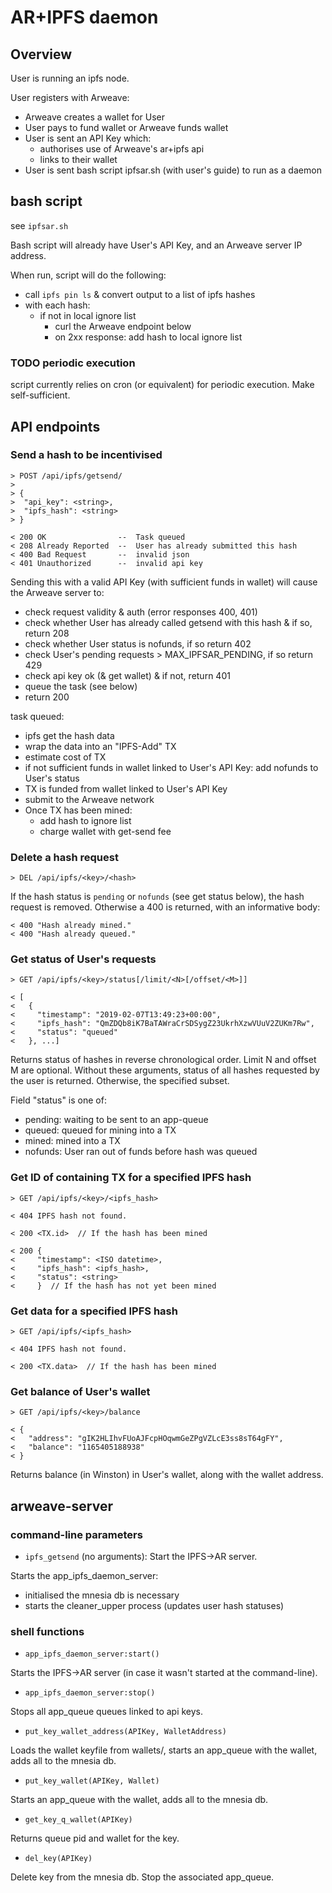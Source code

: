 # AR+IPFS daemon

## Overview

User is running an ipfs node.

User registers with Arweave:
- Arweave creates a wallet for User
- User pays to fund wallet or Arweave funds wallet
- User is sent an API Key which:
  - authorises use of Arweave's ar+ipfs api
  - links to their wallet
- User is sent bash script ipfsar.sh (with user's guide) to run as a daemon

## bash script

see `ipfsar.sh`

Bash script will already have User's API Key, and an Arweave server IP address.

When run, script will do the following:
- call `ipfs pin ls` & convert output to a list of ipfs hashes
- with each hash:
  - if not in local ignore list
    - curl the Arweave endpoint below
    - on 2xx response: add hash to local ignore list

### TODO periodic execution
script currently relies on cron (or equivalent) for periodic execution.  Make self-sufficient.

## API endpoints

### Send a hash to be incentivised

    > POST /api/ipfs/getsend/
    >
    > {
    >  "api_key": <string>,
    >  "ipfs_hash": <string>
    > }
    
    < 200 OK                --  Task queued
    < 208 Already Reported  --  User has already submitted this hash
    < 400 Bad Request       --  invalid json
    < 401 Unauthorized      --  invalid api key


Sending this with a valid API Key (with sufficient funds in wallet) will cause the Arweave server to:
- check request validity & auth (error responses 400, 401)
- check whether User has already called getsend with this hash & if so, return 208
- check whether User status is nofunds, if so return 402
- check User's pending requests > MAX_IPFSAR_PENDING, if so return 429
- check api key ok (& get wallet) & if not, return 401
- queue the task (see below)
- return 200

task queued:
- ipfs get the hash data
- wrap the data into an "IPFS-Add" TX
- estimate cost of TX
- if not sufficient funds in wallet linked to User's API Key: add nofunds to User's status
- TX is funded from wallet linked to User's API Key
- submit to the Arweave network
- Once TX has been mined:
  - add hash to ignore list
  - charge wallet with get-send fee

### Delete a hash request

    > DEL /api/ipfs/<key>/<hash>

If the hash status is `pending` or `nofunds` (see get status below), the hash request is removed.  Otherwise a 400 is returned, with an informative body:

    < 400 "Hash already mined."
    < 400 "Hash already queued."

### Get status of User's requests

    > GET /api/ipfs/<key>/status[/limit/<N>[/offset/<M>]]

    < [
    <   {
    <     "timestamp": "2019-02-07T13:49:23+00:00",
    <     "ipfs_hash": "QmZDQb8iK7BaTAWraCrSDSygZ23UkrhXzwVUuV2ZUKm7Rw",
    <     "status": "queued"
    <   }, ...]

Returns status of hashes in reverse chronological order.  Limit N and offset M are optional.  Without these arguments, status of all hashes requested by the user is returned.  Otherwise, the specified subset.

Field "status" is one of:

- pending: waiting to be sent to an app-queue
- queued: queued for mining into a TX
- mined: mined into a TX
- nofunds: User ran out of funds before hash was queued

### Get ID of containing TX for a specified IPFS hash

    > GET /api/ipfs/<key>/<ipfs_hash>

    < 404 IPFS hash not found.

    < 200 <TX.id>  // If the hash has been mined

    < 200 {
    <     "timestamp": <ISO datetime>,
    <     "ipfs_hash": <ipfs_hash>,
    <     "status": <string>
    <     }  // If the hash has not yet been mined

### Get data for a specified IPFS hash

    > GET /api/ipfs/<ipfs_hash>

    < 404 IPFS hash not found.

    < 200 <TX.data>  // If the hash has been mined

### Get balance of User's wallet

    > GET /api/ipfs/<key>/balance

    < {
    <   "address": "gIK2HLIhvFUoAJFcpHOqwmGeZPgVZLcE3ss8sT64gFY",
    <   "balance": "1165405188938"
    < }

Returns balance (in Winston) in User's wallet, along with the wallet address.

## arweave-server

### command-line parameters

- `ipfs_getsend` (no arguments): Start the IPFS->AR server.

Starts the app_ipfs_daemon_server:

- initialised the mnesia db is necessary
- starts the cleaner_upper process (updates user hash statuses)

### shell functions

- `app_ipfs_daemon_server:start()`

Starts the IPFS->AR server (in case it wasn't started at the command-line).

- `app_ipfs_daemon_server:stop()`

Stops all app_queue queues linked to api keys.

- `put_key_wallet_address(APIKey, WalletAddress)`

Loads the wallet keyfile from wallets/, starts an app_queue with the wallet, adds all to the mnesia db.

- `put_key_wallet(APIKey, Wallet)`

Starts an app_queue with the wallet, adds all to the mnesia db.

- `get_key_q_wallet(APIKey)`

Returns queue pid and wallet for the key.

- `del_key(APIKey)`

Delete key from the mnesia db.  Stop the associated app_queue.
